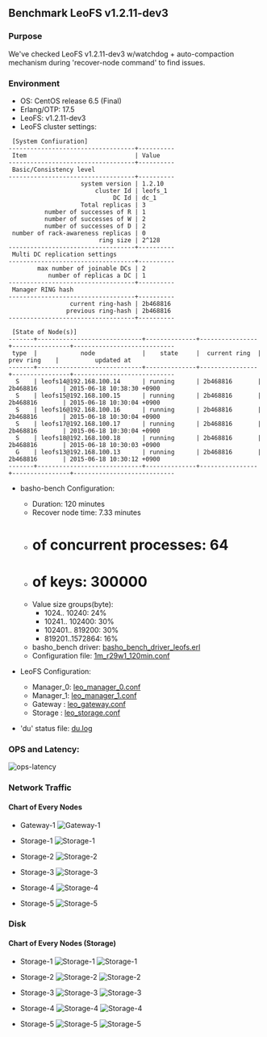 ## Benchmark LeoFS v1.2.11-dev3

### Purpose
We've checked LeoFS v1.2.11-dev3 w/watchdog + auto-compaction mechanism during 'recover-node command' to find issues.

### Environment

* OS: CentOS release 6.5 (Final)
* Erlang/OTP: 17.5
* LeoFS: v1.2.11-dev3
* LeoFS cluster settings:

```
 [System Confiuration]
-----------------------------------+----------
 Item                              | Value    
-----------------------------------+----------
 Basic/Consistency level
-----------------------------------+----------
                    system version | 1.2.10
                        cluster Id | leofs_1
                             DC Id | dc_1
                    Total replicas | 3
          number of successes of R | 1
          number of successes of W | 2
          number of successes of D | 2
 number of rack-awareness replicas | 0
                         ring size | 2^128
-----------------------------------+----------
 Multi DC replication settings
-----------------------------------+----------
        max number of joinable DCs | 2
           number of replicas a DC | 1
-----------------------------------+----------
 Manager RING hash
-----------------------------------+----------
                 current ring-hash | 2b468816
                previous ring-hash | 2b468816
-----------------------------------+----------

 [State of Node(s)]
-------+-----------------------------+--------------+----------------+----------------+----------------------------
 type  |            node             |    state     |  current ring  |   prev ring    |          updated at         
-------+-----------------------------+--------------+----------------+----------------+----------------------------
  S    | leofs14@192.168.100.14      | running      | 2b468816       | 2b468816       | 2015-06-18 10:38:30 +0900
  S    | leofs15@192.168.100.15      | running      | 2b468816       | 2b468816       | 2015-06-18 10:30:04 +0900
  S    | leofs16@192.168.100.16      | running      | 2b468816       | 2b468816       | 2015-06-18 10:30:04 +0900
  S    | leofs17@192.168.100.17      | running      | 2b468816       | 2b468816       | 2015-06-18 10:30:04 +0900
  S    | leofs18@192.168.100.18      | running      | 2b468816       | 2b468816       | 2015-06-18 10:30:03 +0900
  G    | leofs13@192.168.100.13      | running      | 2b468816       | 2b468816       | 2015-06-18 10:30:12 +0900
-------+-----------------------------+--------------+----------------+----------------+----------------------------

```

* basho-bench Configuration:
    * Duration: 120 minutes
    * Recover node time: 7.33 minutes
    * # of concurrent processes: 64
    * # of keys: 300000
    * Value size groups(byte):
        *   1024..  10240: 24%
        *  10241.. 102400: 30%
        * 102401.. 819200: 30%
        * 819201..1572864: 16%
    * basho_bench driver: [basho_bench_driver_leofs.erl](https://github.com/leo-project/leofs/blob/develop/test/src/basho_bench_driver_leofs.erl)
    * Configuration file: [1m_r29w1_120min.conf](20150618_103857/1m_r29w1_120min.conf)

* LeoFS Configuration:
    * Manager_0: [leo_manager_0.conf](conf/leo_manager_0.conf)
    * Manager_1: [leo_manager_1.conf](conf/leo_manager_1.conf)
    * Gateway  : [leo_gateway.conf](conf/leo_gateway.conf)
    * Storage  : [leo_storage.conf](conf/leo_storage.conf)

* 'du' status file: [du.log](du.log)

### OPS and Latency:

![ops-latency](20150618_103857/summary.png)

### Network Traffic
#### Chart of Every Nodes

* Gateway-1
![Gateway-1](leofs13_20150618_103856/sar_1_20150618_103856_p1p1-if1.png)

* Storage-1
![Storage-1](leofs14_20150618_103856/sar_3_20150618_103856_p1p1-if1.png)

* Storage-2
![Storage-2](leofs15_20150618_103856/sar_3_20150618_103856_p1p1-if1.png)

* Storage-3
![Storage-3](leofs16_20150618_103856/sar_3_20150618_103856_p1p1-if1.png)

* Storage-4
![Storage-4](leofs17_20150618_103856/sar_3_20150618_103856_p1p1-if1.png)

* Storage-5
![Storage-5](leofs18_20150618_103856/sar_2_20150618_103856_p1p1-if1.png)


### Disk
#### Chart of Every Nodes (Storage)

* Storage-1
![Storage-1](leofs14_20150618_103856/sar_3_20150618_103856_dev8-16-t1.png)
![Storage-1](leofs14_20150618_103856/sar_3_20150618_103856_dev8-16-t2.png)

* Storage-2
![Storage-2](leofs15_20150618_103856/sar_3_20150618_103856_dev8-16-t1.png)
![Storage-2](leofs15_20150618_103856/sar_3_20150618_103856_dev8-16-t2.png)

* Storage-3
![Storage-3](leofs16_20150618_103856/sar_3_20150618_103856_dev8-16-t1.png)
![Storage-3](leofs16_20150618_103856/sar_3_20150618_103856_dev8-16-t2.png)

* Storage-4
![Storage-4](leofs17_20150618_103856/sar_3_20150618_103856_dev8-16-t1.png)
![Storage-4](leofs17_20150618_103856/sar_3_20150618_103856_dev8-16-t2.png)

* Storage-5
![Storage-5](leofs18_20150618_103856/sar_2_20150618_103856_dev8-16-t1.png)
![Storage-5](leofs18_20150618_103856/sar_2_20150618_103856_dev8-16-t2.png)

